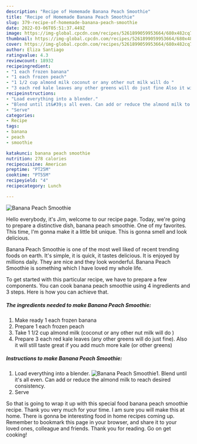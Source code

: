 ```yaml
---
description: "Recipe of Homemade Banana Peach Smoothie"
title: "Recipe of Homemade Banana Peach Smoothie"
slug: 379-recipe-of-homemade-banana-peach-smoothie
date: 2022-03-06T05:51:37.449Z
image: https://img-global.cpcdn.com/recipes/5261899059953664/680x482cq70/banana-peach-smoothie-recipe-main-photo.jpg
thumbnail: https://img-global.cpcdn.com/recipes/5261899059953664/680x482cq70/banana-peach-smoothie-recipe-main-photo.jpg
cover: https://img-global.cpcdn.com/recipes/5261899059953664/680x482cq70/banana-peach-smoothie-recipe-main-photo.jpg
author: Eliza Santiago
ratingvalue: 4.3
reviewcount: 18932
recipeingredient:
- "1 each frozen banana"
- "1 each frozen peach"
- "1 1/2 cup almond milk coconut or any other nut milk will do "
- "3 each red kale leaves any other greens will do just fine Also it will still taste great if you add much more kale or other greens"
recipeinstructions:
- "Load everything into a blender."
- "Blend until it&#39;s all even. Can add or reduce the almond milk to reach desired consistency."
- "Serve"
categories:
- Recipe
tags:
- banana
- peach
- smoothie

katakunci: banana peach smoothie 
nutrition: 278 calories
recipecuisine: American
preptime: "PT25M"
cooktime: "PT55M"
recipeyield: "4"
recipecategory: Lunch

---
```



![Banana Peach Smoothie](https://img-global.cpcdn.com/recipes/5261899059953664/680x482cq70/banana-peach-smoothie-recipe-main-photo.jpg)

Hello everybody, it's Jim, welcome to our recipe page. Today, we're going to prepare a distinctive dish, banana peach smoothie. One of my favorites. This time, I'm gonna make it a little bit unique. This is gonna smell and look delicious.

Banana Peach Smoothie is one of the most well liked of recent trending foods on earth. It's simple, it is quick, it tastes delicious. It is enjoyed by millions daily. They are nice and they look wonderful. Banana Peach Smoothie is something which I have loved my whole life.




To get started with this particular recipe, we have to prepare a few components. You can cook banana peach smoothie using 4 ingredients and 3 steps. Here is how you can achieve that.

<!--inarticleads1-->

##### The ingredients needed to make Banana Peach Smoothie:

1. Make ready 1 each frozen banana
1. Prepare 1 each frozen peach
1. Take 1 1/2 cup almond milk (coconut or any other nut milk will do )
1. Prepare 3 each red kale leaves (any other greens will do just fine). Also it will still taste great if you add much more kale (or other greens)




<!--inarticleads2-->

##### Instructions to make Banana Peach Smoothie:

1. Load everything into a blender.
<img src="https://img-global.cpcdn.com/steps/6188239607037952/160x128cq70/banana-peach-smoothie-recipe-step-1-photo.jpg" alt="Banana Peach Smoothie">1. Blend until it&#39;s all even. Can add or reduce the almond milk to reach desired consistency.
1. Serve




So that is going to wrap it up with this special food banana peach smoothie recipe. Thank you very much for your time. I am sure you will make this at home. There is gonna be interesting food in home recipes coming up. Remember to bookmark this page in your browser, and share it to your loved ones, colleague and friends. Thank you for reading. Go on get cooking!
